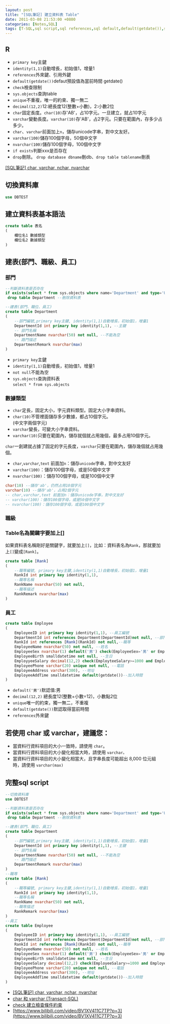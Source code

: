 ```yaml
---
layout: post
title: "[SQL筆記] 建立資料表 Table"
date: 2011-03-08 21:53:00 +0800
categories: [Notes,SQL]
tags: [T-SQL,sql script,sql references,sql default,default(getdate()),sql check 約束,sql unique,sql char,sql varchar,sql nvarchar,sql primary key,sql identity,sql getdate(),sql drop]
---
```


## R
- `primary key`主鍵
- `identity(1,1)`自動增長，初始值1，增量1
- `references`外來鍵、引用外鍵
- `default(getdate())`defaut預設值為當前時間 getdate()
- `check`檢查限制
- `sys.objects`查詢table
- `unique`不重複，唯一的約束、獨一無二
- `decimal(12,2)`12:總長度12(整數+小數)，2:小數2位
- `char`固定長度。`char(10)`存'AB'，占10字元。一旦建立，就占10字元
- `varchar`變動長度。`varchar(10)`存'AB'，占2字元。只要在範圍內，存多少占多少。
- `char`、`varchar`前面加上`n`，儲存unicode字串，對中文友好。
- `varchar(100)`儲存100個字母，50個中文字
- `nvarchar(100)`儲存100個字母，100個中文字
- `if exists`判斷xxx是否存在
- `drop`刪除。 `drop database dbname`刪db、`drop table tablename`刪表

[[SQL筆記] char, varchar, nchar, nvarchar](https://riivalin.github.io/posts/2011/03/sql-varchar-nvarchar/)

## 切換資料庫
```sql
use DBTEST
```
## 建立資料表基本語法

```sql
create table 表名
(
    欄位名1 數據類型
    欄位名2 數據類型
)
```
## 建表(部門、職級、員工)
### 部門

```sql
--判斷資料表是否存在
if exists(select * from sys.objects where name='Department' and type='U')
 drop table Department --刪除資料表

--建表(部門、職位、員工)
create table Department
(
    --部門編號,primary key主鍵, identity(1,1)自動增長，初始值1，增量1
    DepartmentId int primary key identity(1,1), --主鍵
    -- 部門名稱
    DepartmentName nvarchar(50) not null, --不能為空
    -- 路門描述
    DepartmentRemark nvarchar(max)
)
```
- `primary key`主鍵
- `identity(1,1)`自動增長，初始值1，增量1
- `not null`不能為空    
- `sys.objects`查詢資料表       
`select * from sys.objects`

### 數據類型
- `char`定長，固定大小，字元資料類型。固定大小字串資料。
- `char(10)`不管裡面儲存多少數據，都占10個字元。    
(中文字兩個字元)
- `varchar`變長，可變大小字串資料。
- `varchar(10)`只要在範圍內，儲存就個就占用幾個，最多占用10個字元。

`char`一創建就占據了固定的字元長度，`varchar`只要在範圍內，儲存幾個就占用幾個。  

- `char`,`varchar`,`text` 前面加`n`：儲存`unicode`字串，對中文友好
- `varchar(100)`：儲存100個字母，或是50個中文字
- `nvarchar(100)`：儲存100個字母，或是100個中文字

```sql
char(10) --儲存'ab'，仍然占用10個字元
varchar(10) --儲存'ab'，占用2個字元
-- char,varchar,text 前面加n：儲存unicode字串，對中文友好
-- varchar(100)：儲存100個字母，或是50個中文字
-- nvarchar(100)：儲存100個字母，或是100個中文字
```

### 職級
### Table名為關鍵字要加上[]
如果資料表名稱剛好是關鍵字，就要加上`[]`，比如：資料表名為`Rank`，那就要加上`[]`變成`[Rank]`。

```sql
create table [Rank] 
(
    --職等編號, primary key主鍵,identity(1,1)自動增長，初始值1，增量1
    RankId int primary key identity(1,1),
    --職等名稱
    RankName nvarchar(50) not null,
    --職等描述
    RankRemark nvarchar(max)
)
```

### 員工

```sql
create table Employee
(
    EmployeeID int primary key identity(1,1), --員工編號
    DepartmentId int references Department(DepartmentId)not null, --部門(引用外鍵)
    RankId int references [Rank](RankId) not null,--職等
    EmployeeName nvarchar(50) not null, --姓名
    EmployeeSex nvarchar(1) default('男') check(EmployeeSex='男' or EmployeeSex-'女') not null, --性別
    EmployeeBirth smalldatetime not null, --生日
    EmployyeeSalary decimal(12,2) check(EmployteeSalary>=1000 and EmployteeSalary <=1000000) not null, --月薪
    EmployeePhone varchar(20) unique not null, --電話
    EmployeeAddress varchar(300), --地址
    EmployeeAddTime smalldatetime default(getdate())--加入時間
)
```
- `default('男')`默認值:男
- `decimal(12,2)` 總長度12(整數+小數=12)，小數點2位
- `unique`唯一的約束，獨一無二，不重複
- `default(getdate())`默認取得當前時間
- `references`外來鍵


## 若使用 char 或 varchar，建議您：
- 當資料行資料項目的大小一致時，請使用 `char`。
- 當資料行資料項目的大小變化相當大時，請使用 `varchar。`
- 當資料行資料項目的大小變化相當大，且字串長度可能超出 8,000 位元組時，請使用 `varchar(max)` 


## 完整sql script

```sql
--切換資料庫
use DBTEST

--判斷資料表是否存在
if exists(select * from sys.objects where name='Department' and type='U')
 drop table Department --刪除資料表

--建表(部門、職位、員工)
create table Department
(
    --部門編號,primary key主鍵, identity(1,1)自動增長，初始值1，增量1
    DepartmentId int primary key identity(1,1), --主鍵
    -- 部門名稱
    DepartmentName nvarchar(50) not null, --不能為空
    -- 路門描述
    DepartmentRemark nvarchar(max)
)
--職等
create table [Rank] 
(
    --職等編號, primary key主鍵,identity(1,1)自動增長，初始值1，增量1
    RankId int primary key identity(1,1),
    --職等名稱
    RankName nvarchar(50) not null,
    --職等描述
    RankRemark nvarchar(max)
)
--員工
create table Employee
(
    EmployeeID int primary key identity(1,1), --員工編號
    DepartmentId int references Department(DepartmentId)not null, --部門(引用外鍵)
    RankId int references [Rank](RankId) not null,--職等
    EmployeeName nvarchar(50) not null, --姓名
    EmployeeSex nvarchar(1) default('男') check(EmployeeSex='男' or EmployeeSex='女') not null, --性別
    EmployeeBirth smalldatetime not null, --生日
    EmployeeSalary decimal(12,2) check(EmployeeSalary>=1000 and EmployeeSalary <=1000000) not null, --月薪
    EmployeePhone varchar(20) unique not null, --電話
    EmployeeAddress varchar(300), --地址
    EmployeeAddTime smalldatetime default(getdate())--加入時間
)
```
    
- [[SQL筆記] char, varchar, nchar, nvarchar](https://riivalin.github.io/posts/2011/03/sql-varchar-nvarchar/)
- [char 和 varchar (Transact-SQL)](https://learn.microsoft.com/zh-tw/sql/t-sql/data-types/char-and-varchar-transact-sql?view=sql-server-ver16)
- [check 建立檢查條件約束](https://learn.microsoft.com/zh-tw/sql/relational-databases/tables/create-check-constraints?view=sql-server-ver16)
- [https://www.bilibili.com/video/BV1XV411C7TP?p=3](https://www.bilibili.com/video/BV1XV411C7TP?p=3)